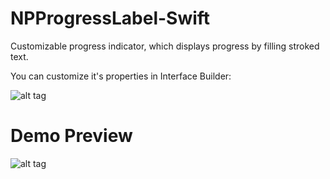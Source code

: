 # NPProgressLabel-Swift
Customizable progress indicator, which displays progress by filling stroked text.

You can customize it's properties in Interface Builder:

![alt tag](http://s9.postimg.org/83fj4m0of/Screen_Shot_2016_03_07_at_3_22_30_PM.png)
# Demo Preview
![alt tag](http://s24.postimg.org/6ayprxvz9/NPProgress_Label.gif)
